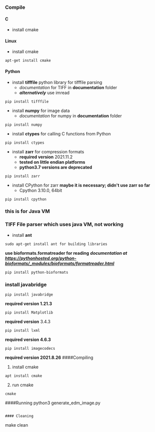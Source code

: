 ### Compile
#### C
- install cmake
#### Linux
- install cmake
```
apt-get install cmake
```
#### Python
- install **tifffile** python library for tifffile parsing
	- _documentation_ for TIFF in **documentation** folder 
	- ***alternatively*** use imread
```
pip install tifffile 
```
- install **numpy** for image data
	- _documentation_ for numpy in **documentation** folder 
```
pip install numpy
```
- install **ctypes** for calling C functions from Python
```
pip install ctypes
```
- install **zarr** for compression formats
	- **required version** 2021.11.2
	- **tested on little endian platforms**
	- **python3.7 versions are deprecated**
```
pip install zarr
```
- install CPython for zarr **maybe it is necessary; didn't use zarr so far**
	- Cpython 3.10.0, 64bit
```
pip install cpython
```

### this is for Java VM 
### TIFF File parser which uses java VM, **not working**
- install **ant**
```
sudo apt-get install ant for building libraries
```
**use bioformats.formatreader for reading**
***documentation at https://pythonhosted.org/python-bioformats/_modules/bioformats/formatreader.html***

```
pip install python-bioformats
```
### install javabridge
```
pip install javabridge
```
**required version 1.21.3**

```
pip install Matplotlib 
```
**required version** 3.4.3

```
pip install lxml
```
**required version 4.6.3**

```
pip install imagecodecs
```
**required version 2021.8.26**
####Compiling
1. install cmake
```
apt install cmake
```
2. run cmake
```
cmake
```
####Running
python3 generate_edm_image.py
```

#### Cleaning
```
make clean
```
